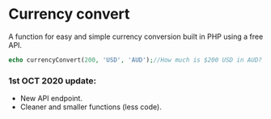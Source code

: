 # Currency convert
A function for easy and simple currency conversion built in PHP using a free API.


```php
echo currencyConvert(200, 'USD', 'AUD');//How much is $200 USD in AUD?
```

### 1st OCT 2020 update:

* New API endpoint.
* Cleaner and smaller functions (less code).